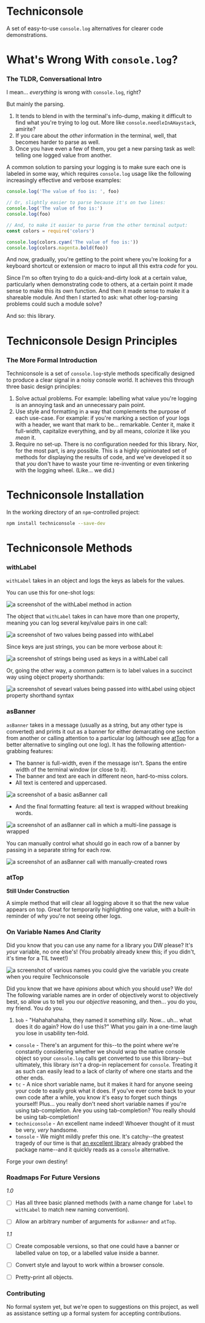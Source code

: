 # Techniconsole

A set of easy-to-use `console.log` alternatives for clearer code demonstrations.


# What's Wrong With `console.log`?
### The TLDR, Conversational Intro

I mean... _everything_ is wrong with `console.log`, right?

But mainly the parsing.

1. It tends to blend in with the terminal's info-dump, making it difficult to find what you're trying to log out. More like `console.needleInAHaystack`, amirite?
2. If you care about the _other_ information in the terminal, well, that becomes harder to parse as well.
3. Once you have even a few of them, you get a new parsing task as well: telling one logged value from another.

A common solution to parsing your logging is to make sure each one is labeled in some way, which requires `console.log` usage like the following increasingly effective and verbose examples:

```javascript
console.log('The value of foo is: ', foo)

// Or, slightly easier to parse because it's on two lines:
console.log('The value of foo is:')
console.log(foo)

// And, to make it easier to parse from the other terminal output:
const colors = require('colors')

console.log(colors.cyan('The value of foo is:'))
console.log(colors.magenta.bold(foo))
```

And now, gradually, you're getting to the point where you're looking for a keyboard shortcut or extension or macro to input all this extra _code_ for you.

Since I'm so often trying to do a quick-and-dirty look at a certain value, particularly when demonstrating code to others, at a certain point it made sense to make this its own function. And then it made sense to make it a shareable module. And then I started to ask: what other log-parsing problems could such a module solve?

And so: this library.


# Techniconsole Design Principles
### The More Formal Introduction

Techniconsole is a set of `console.log`-style methods specifically designed to produce a clear signal in a noisy console world. It achieves this through three basic design principles:

  1. Solve actual problems. For example: labelling what value you're logging is an annoying task and an unnecessary pain point.
  2. Use style and formatting in a way that complements the purpose of each use-case. For example: if you're marking a section of your logs with a header, we want that mark to be… remarkable. Center it, make it full-width, capitalize everything, and by all means, colorize it like you _mean_ it.
  3. Require no set-up. There is no configuration needed for this library. Nor, for the most part, is any possible. This is a highly opinionated set of methods for displaying the results of code, and we've developed it so that _you_ don't have to waste your time re-inventing or even tinkering with the logging wheel. (Like... we did.)


# Techniconsole Installation

In the working directory of an `npm`-controlled project: 

```bash
npm install techniconsole --save-dev
```

# Techniconsole Methods
  
### withLabel

`withLabel` takes in an object and logs the keys as labels for the values.

You can use this for one-shot logs:

![a screenshot of the `withLabel` method in action](./assets/screenshots/with-label-1.png)

The object that `withLabel` takes in can have more than one property, meaning you can log several key/value pairs in one call:

![a screenshot of two values being passed into `withLabel`](./assets/screenshots/with-label-2.png)

Since keys are just strings, you can be more verbose about it:

![a screenshot of strings being used as keys in a `withLabel` call](./assets/screenshots/with-label-3.png)

Or, going the other way, a common pattern is to label values in a succinct way using object property shorthands:

![a screenshot of sevearl values being passed into `withLabel` using object property shorthand syntax](./assets/screenshots/with-label-4.png)


### asBanner

`asBanner` takes in a message (usually as a string, but any other type is converted) and prints it out as a banner for either demarcating one section from another or calling attention to a particular log (although see [atTop](#atTop) for a better alternative to singling out one log). It has the following attention-grabbing features:

* The banner is full-width, even if the message isn't. Spans the entire width of the terminal window (or close to it).
* The banner and text are each in different neon, hard-to-miss colors.
* All text is centered and uppercased.

![a screenshot of a basic asBanner call](./assets/screenshots/as-banner-1.png)

* And the final formatting feature: all text is wrapped without breaking words.

![a screenshot of an asBanner call in which a multi-line passage is wrapped](./assets/screenshots/as-banner-2.png)

You can manually control what should go in each row of a banner by passing in a separate string for each row.

![a screenshot of an asBanner call with manually-created rows](./assets/screenshots/as-banner-3.png)

<a name="atTop"></a>
### atTop

**Still Under Construction**

A simple method that will clear all logging above it so that the new value appears on top. Great for temporarily highlighting one value, with a built-in reminder of _why_ you're not seeing other logs.


### On Variable Names And Clarity
 
Did you know that you can use any name for a library you DW please? It's _your_ variable, no one else's! (You probably already knew this; if you didn't, it's time for a TIL tweet!)

![a screenshot of various names you could give the variable you create when you `require` Techniconsole](./assets/screenshots/require-names.png)

Did you know that we have _opinions_ about which you should use? We do! The following variable names are in order of objectively worst to objectively best, so allow us to tell you our _objective_ reasoning, and then... you do you, my friend. You do you.

1. `bob` - "Hahahahahaha, they named it something _silly_. Now... uh... what does it do again? How do I use this?" What you gain in a one-time laugh you lose in usability ten-fold.
* `console` - There's an argument for this--to the point where we're constantly considering whether we should wrap the native console object so your `console.log` calls get converted to use this library--but ultimately, this library _isn't_ a drop-in replacement for `console`. Treating it as such can easily lead to a lack of clarity of where one starts and the other ends.
* `tc` - A nice short variable name, but it makes it hard for anyone seeing your code to easily grok what it does. If you've ever come back to your own code after a while, you know it's easy to forget such things yourself! Plus... you really don't need short variable names if you're using tab-completion. Are you using tab-completion? You really should be using tab-completion!
* `techniconsole` - An excellent name indeed! Whoever thought of it must be very, _very_ handsome.
* `tonsole` - We might mildly prefer this one. It's catchy--the greatest tragedy of our time is that [an excellent library](https://www.npmjs.com/package/tonsole) already grabbed the package name--and it quickly reads as a `console` alternative.

Forge your own destiny!

### Roadmaps For Future Versions

*1.0*

* [ ] Has all three basic planned methods (with a name change for `label` to `withLabel` to match new naming convention).
* [ ] Allow an arbitrary number of arguments for `asBanner` and `atTop`.


*1.1*

* [ ] Create composable versions, so that one could have a banner or labelled value on top, or a labelled value inside a banner.
* [ ] Convert style and layout to work within a browser console.
* [ ] Pretty-print all objects.


### Contributing

No formal system yet, but we're open to suggestions on this project, as well as assistance setting up a formal system for accepting contributions.
